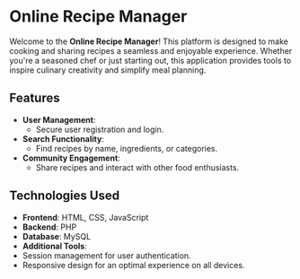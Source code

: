 # Online Recipe Manager

Welcome to the **Online Recipe Manager**! This platform is designed to make cooking and sharing recipes a seamless and enjoyable experience. Whether you're a seasoned chef or just starting out, this application provides tools to inspire culinary creativity and simplify meal planning.

## Features

- **User Management**: 
  - Secure user registration and login.
- **Search Functionality**: 
  - Find recipes by name, ingredients, or categories.
- **Community Engagement**: 
  - Share recipes and interact with other food enthusiasts.

## Technologies Used

- **Frontend**: HTML, CSS, JavaScript
- **Backend**: PHP
- **Database**: MySQL
- **Additional Tools**:
- Session management for user authentication.
- Responsive design for an optimal experience on all devices.

